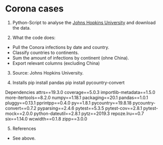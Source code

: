 # Corona cases

1.   Python-Script to analyse the [Johns Hopkins University](https://raw.githubusercontent.com/CSSEGISandData/COVID-19/master/csse_covid_19_data/csse_covid_19_time_series/time_series_19-covid-Confirmed.csv) and download the data.

2. What the code does:
- Pull the  Conora infections by date and country.
- Classify countries to continents.
- Sum the amount of infections by continent (ohne China).
- Export relevant columns (excluding China)

3. Source: Johns Hopkins University.

4. Installs
  pip install pandas
  pip install pycountry-convert

  Dependencies
  attrs==19.3.0
  coverage==5.0.3
  importlib-metadata==1.5.0
  more-itertools==8.2.0
  numpy==1.18.1
  packaging==20.1
  pandas==1.0.1
  pluggy==0.13.1
  pprintpp==0.4.0
  py==1.8.1
  pycountry==19.8.18
  pycountry-convert==0.7.2
  pyparsing==2.4.6
  pytest==5.3.5
  pytest-cov==2.8.1
  pytest-mock==2.0.0
  python-dateutil==2.8.1
  pytz==2019.3
  repoze.lru==0.7
  six==1.14.0
  wcwidth==0.1.8
  zipp==3.0.0

5. References
  * See above.
